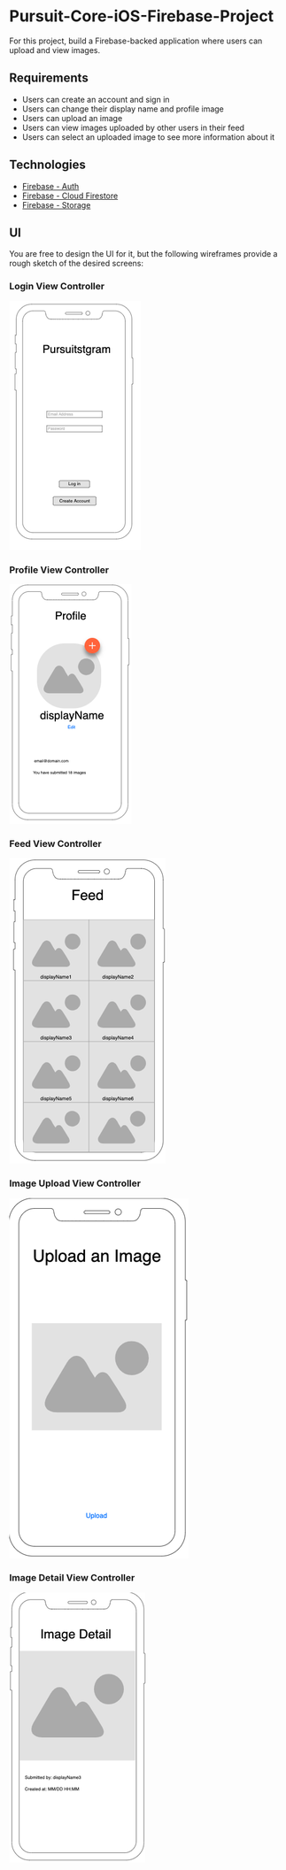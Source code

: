 # Pursuit-Core-iOS-Firebase-Project

For this project, build a Firebase-backed application where users can upload and view images.

## Requirements

- Users can create an account and sign in
- Users can change their display name and profile image
- Users can upload an image
- Users can view images uploaded by other users in their feed
- Users can select an uploaded image to see more information about it

## Technologies

- [Firebase - Auth](https://firebase.google.com/docs/auth)
- [Firebase - Cloud Firestore](https://firebase.google.com/docs/firestore)
- [Firebase - Storage](https://firebase.google.com/docs/storage)

## UI

You are free to design the UI for it, but the following wireframes provide a rough sketch of the desired screens:

### Login View Controller

![loginVC](./loginVC.png)

### Profile View Controller

![profileVC](./profileVC.png)

### Feed View Controller

![feedViewController](./feedVC.png)

### Image Upload View Controller

![imageUploadVC](./imageUploadVC.png)

### Image Detail View Controller

![imageDetailVC](./imageDetailVC.png)
